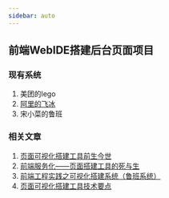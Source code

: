 ```yaml
---
sidebar: auto
---
```

## 前端WebIDE搭建后台页面项目
### 现有系统
1. 美团的lego
2. <a href="https://ice.work/">阿里的飞冰</a>
3. 宋小菜的鲁班

### 相关文章
1. <a href="https://juejin.im/post/5b0324f4518825426a20008d">页面可视化搭建工具前生今世</a>
1. <a href="https://www.cnblogs.com/sskyy/p/6496287.html">前端服务化——页面搭建工具的死与生</a>
1. <a href="https://juejin.im/post/5d8774bff265da03ae78b2a1">前端工程实践之可视化搭建系统（鲁班系统）</a>
1. <a href="https://juejin.im/entry/5c621873518825629457f93a">页面可视化搭建工具技术要点</a>